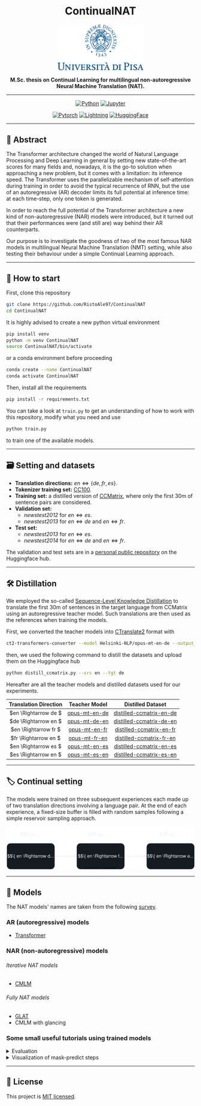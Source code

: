 <div align="center">

# ContinualNAT
<img src="assets/unipiLogo.png" alt="Unipi Logo" width="230"/><br>

**M.Sc. thesis on Continual Learning for multilingual non-autoregressive Neural Machine Translation (NAT).**

---

[![Python](https://img.shields.io/badge/Python-3776AB?style=for-the-badge&logo=python&logoColor=white)]()
[![Jupyter](https://img.shields.io/badge/Jupyter-F37626?style=for-the-badge&logo=jupyter&logoColor=white)]()

[![Pytorch](https://img.shields.io/badge/PyTorch-EE4C2C?style=for-the-badge&logo=pytorch&logoColor=white)](https://github.com/pytorch/pytorch)
[![Lightning](https://img.shields.io/badge/Lightning-792DE4?style=for-the-badge&logo=lightning&logoColor=white)](https://github.com/Lightning-AI/lightning)
[![HuggingFace](https://img.shields.io/badge/%F0%9F%A4%97-huggingface-FF9D00?style=for-the-badge&labelColor=FFD21E)](https://github.com/huggingface/transformers)

---
</div>

## :pushpin: Abstract
The Transformer architecture changed the world of Natural Language Processing and Deep Learning in general by setting new state-of-the-art scores for many fields and, nowadays, it is the go-to solution when approaching a new problem, but it comes with a limitation: its inference speed. The Transformer uses the parallelizable mechanism of self-attention during training in order to avoid the typical recurrence of RNN, but the use of an autoregressive (AR) decoder limits its full potential at inference time: at each time-step, only one token is generated.

In order to reach the full potential of the Transformer architecture a new kind of non-autoregressive (NAR) models were introduced, but it turned out that their performances were (and still are) way behind their AR counterparts.

Our purpose is to investigate the goodness of two of the most famous NAR models in multilingual Neural Machine Translation (NMT) setting, while also testing their behaviour under a simple Continual Learning approach.

---
## :beginner: How to start
First, clone this repository
```bash
git clone https://github.com/RistoAle97/ContinualNAT
cd ContinualNAT
```

It is highly advised to create a new python virtual environment
```bash
pip install venv
python -m venv ContinualNAT
source ContinualNAT/bin/activate
```
or a conda environment before proceeding
```bash
conda create --name ContinualNAT
conda activate ContinualNAT
```

Then, install all the requirements
```bash
pip install -r requirements.txt
```

You can take a look at `train.py` to get an understanding of how to work with this repository, modify what you need and use
```bash
python train.py
```
to train one of the available models.

---

## :card_file_box: Setting and datasets
- **Translation directions:** $en \Leftrightarrow \lbrace de, fr, es \rbrace$.
- **Tokenizer training set:** [CC100](https://huggingface.co/datasets/cc100).
- **Training set:** a distilled version of [CCMatrix](https://huggingface.co/datasets/yhavinga/ccmatrix), where only the first 30m of sentence pairs are considered.
- **Validation set:**
  - _newstest2012_ for $en \Leftrightarrow es$.
  - _newstest2013_ for $en \Leftrightarrow de$ and $en \Leftrightarrow fr$.
- **Test set:**
  - _newstest2013_ for $en \Leftrightarrow es$.
  - _newstest2014_ for $en \Leftrightarrow de$ and $en \Leftrightarrow fr$.

The validation and test sets are in a [personal public repository](https://huggingface.co/datasets/thesistranslation/wmt14) on the Huggingface hub.

---

## :hammer_and_wrench: Distillation
We employed the so-called [Sequence-Level Knowledge Distillation](https://arxiv.org/abs/1606.07947) to translate the first 30m of sentences in the target language from CCMatrix using an autoregressive teacher model. Such translations are then used as the references when training the models.

First, we converted the teacher models into [CTranslate2](https://github.com/OpenNMT/CTranslate2) format with
```bash
ct2-transformers-converter --model Helsinki-NLP/opus-mt-en-de --output_dir ct2-opus-mt-en-de
```
then, we used the following command to distill the datasets and upload them on the Huggingface hub
```bash
python distill_ccmatrix.py --src en --tgt de
```
Hereafter are all the teacher models and distilled datasets used for our experiments.

| Translation Direction |                           Teacher Model                            |                                           Distilled Dataset                                            |
|:---------------------:|:------------------------------------------------------------------:|:------------------------------------------------------------------------------------------------------:|
| $en \Rightarrow de $  | [opus-mt-en-de](https://huggingface.co/Helsinki-NLP/opus-mt-en-de) | [distilled-ccmatrix-en-de](https://huggingface.co/datasets/thesistranslation/distilled-ccmatrix-en-de) |
| $de \Rightarrow en $  | [opus-mt-de-en](https://huggingface.co/Helsinki-NLP/opus-mt-de-en) | [distilled-ccmatrix-de-en](https://huggingface.co/datasets/thesistranslation/distilled-ccmatrix-de-en) |
| $en \Rightarrow fr $  | [opus-mt-en-fr](https://huggingface.co/Helsinki-NLP/opus-mt-en-fr) | [distilled-ccmatrix-en-fr](https://huggingface.co/datasets/thesistranslation/distilled-ccmatrix-en-fr) |
| $fr \Rightarrow en $  | [opus-mt-fr-en](https://huggingface.co/Helsinki-NLP/opus-mt-fr-en) | [distilled-ccmatrix-fr-en](https://huggingface.co/datasets/thesistranslation/distilled-ccmatrix-fr-en) |
| $en \Rightarrow es $  | [opus-mt-en-es](https://huggingface.co/Helsinki-NLP/opus-mt-en-es) | [distilled-ccmatrix-en-es](https://huggingface.co/datasets/thesistranslation/distilled-ccmatrix-en-es) |
| $es \Rightarrow en $  | [opus-mt-es-en](https://huggingface.co/Helsinki-NLP/opus-mt-es-en) | [distilled-ccmatrix-es-en](https://huggingface.co/datasets/thesistranslation/distilled-ccmatrix-es-en) |

---

## :label: Continual setting
The models were trained on three subsequent experiences each made up of two translation directions involving a language pair. At the end of each experience, a fixed-size buffer is filled with random samples following a simple reservoir sampling approach.

<div align="center">
<picture>
  <source media="(prefers-color-scheme: dark)" srcset="assets/continual_setting_dark.svg">
  <source media="(prefers-color-scheme: light)" srcset="assets/continual_setting_light.svg">
  <img alt="Continual setting" src="assets/continual_setting_dark.svg">
</picture>
</div>

---

## :robot: Models
The NAT models' names are taken from the following [survey](https://arxiv.org/pdf/2204.09269.pdf).
### AR (autoregressive) models
- [Transformer](https://arxiv.org/abs/1706.03762)

### NAR (non-autoregressive) models

###### Iterative NAT models
- [CMLM](https://arxiv.org/abs/1904.09324)

###### Fully NAT models
- [GLAT](https://arxiv.org/abs/2008.07905)
- CMLM with glancing

### Some small useful tutorials using trained models
<details>
<summary>Evaluation</summary>

```python
import torch
from datasets import load_dataset
from transformers import MBartTokenizerFast

from continualnat.data import TranslationDataset
from continualnat.metrics import compute_sacrebleu
from continualnat.models.cmlm import CMLMConfig, CMLM

# Device
device = torch.device("cuda:0" if torch.cuda.is_available() else "cpu")

# Tokenizer and some useful tokens
tokenizer = MBartTokenizerFast(tokenizer_file="tokenizers/sp_32k.json", model_max_length=1024,
                               cls_token="<length>")
bos_token_id = tokenizer.bos_token_id
eos_token_id = tokenizer.eos_token_id
pad_token_id = tokenizer.pad_token_id
mask_token_id = tokenizer.mask_token_id

# Load the dataset
wmt_en_de = load_dataset("thesistranslation/wmt14", "de-en",
                         cache_dir="/disk1/a.ristori/datasets/wmt14",
                         verification_mode="no_checks")
wmt_en_de_test = TranslationDataset("en", "de", wmt_en_de["test"], tokenizer, max_length=128)

# Load the model
model_state_dict = torch.load("path/to/your/saved/model")
model_config = CMLMConfig(len(tokenizer), bos_token_id=bos_token_id, eos_token_id=eos_token_id,
                          pad_token_id=pad_token_id, mask_token_id=mask_token_id, length_token_id=None,
                          pooler_size=256, glat_training=True)
model = CMLM(model_config)
model.load_state_dict(model_state_dict)
model.to(device)

# Compute BLEU score
bleu_scores = compute_sacrebleu(model, wmt_en_de_test, tokenizer, metric_tokenize={"13a", "intl"})
print(bleu_scores)
```

```
{'intl': 22.757592245926443, '13a': 22.19058951758056}
```

</details>
<details>
<summary>Visualization of mask-predict steps</summary>

```python
import torch
from transformers import MBartTokenizerFast
from continualnat.models.cmlm import CMLMConfig, CMLM, tabulate_mask_predict_steps

# Tokenizer and some useful tokens
tokenizer = MBartTokenizerFast(tokenizer_file="tokenizers/sp_32k.json", model_max_length=1024,
                               cls_token="<length>")
bos_token_id = tokenizer.bos_token_id
eos_token_id = tokenizer.eos_token_id
pad_token_id = tokenizer.pad_token_id
mask_token_id = tokenizer.mask_token_id

# Load the model
model_state_dict = torch.load("path/to/your/saved/model")
model_config = CMLMConfig(len(tokenizer), bos_token_id=bos_token_id, eos_token_id=eos_token_id,
                          pad_token_id=pad_token_id, mask_token_id=mask_token_id, length_token_id=None,
                          pooler_size=256, glat_training=True)
model = CMLM(model_config)
model.load_state_dict(model_state_dict)

# Translate the sentences
src_sentences = ["What are you doing for the session?", "That was amazing, how did you do it?"]
tokenized_sentences = tokenizer(src_sentences, truncation=True, padding="longest", return_tensors="pt")
output = model.generate(tokenized_sentences.input_ids, tokenizer.lang_code_to_id["de_DE"])
translations_tokens, tokens_ids_at_each_step = output

# Tabulate the tokens generated at each step by mask-predict
tabulated_tokens_at_each_step, _ = tabulate_mask_predict_steps(tokens_ids_at_each_step, tokenizer)

# Let's show the mask-predict steps for the first sentence
print(tabulated_tokens_at_each_step[0])
```

```
-  ------  --------  ------  ------  ------  ----------  ------  ----  -----
0  <mask>  <mask>    <mask>  <mask>  <mask>  <mask>      <mask>  </s>  de_DE
1  ▁Was    ▁machen   ▁Sie    ▁für    ▁die    ▁Sitzung   ?       </s>  de_DE
-  ------  --------  ------  ------  ------  ----------  ------  ----  -----
```

</details>

---

## :memo: License
This project is [MIT licensed](https://github.com/RistoAle97/ContinualNAT/blob/main/LICENSE).
